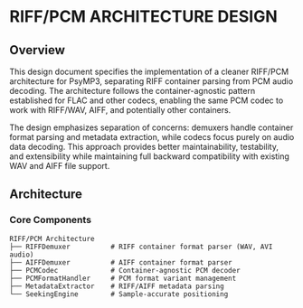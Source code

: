 # **RIFF/PCM ARCHITECTURE DESIGN**

## **Overview**

This design document specifies the implementation of a cleaner RIFF/PCM architecture for PsyMP3, separating RIFF container parsing from PCM audio decoding. The architecture follows the container-agnostic pattern established for FLAC and other codecs, enabling the same PCM codec to work with RIFF/WAV, AIFF, and potentially other containers.

The design emphasizes separation of concerns: demuxers handle container format parsing and metadata extraction, while codecs focus purely on audio data decoding. This approach provides better maintainability, testability, and extensibility while maintaining full backward compatibility with existing WAV and AIFF file support.

## **Architecture**

### **Core Components**

```
RIFF/PCM Architecture
├── RIFFDemuxer          # RIFF container format parser (WAV, AVI audio)
├── AIFFDemuxer          # AIFF container format parser  
├── PCMCodec             # Container-agnostic PCM decoder
├── PCMFormatHandler     # PCM format variant management
├── MetadataExtractor    # RIFF/AIFF metadata parsing
└── SeekingEngine        # Sample-accurate positioning
```